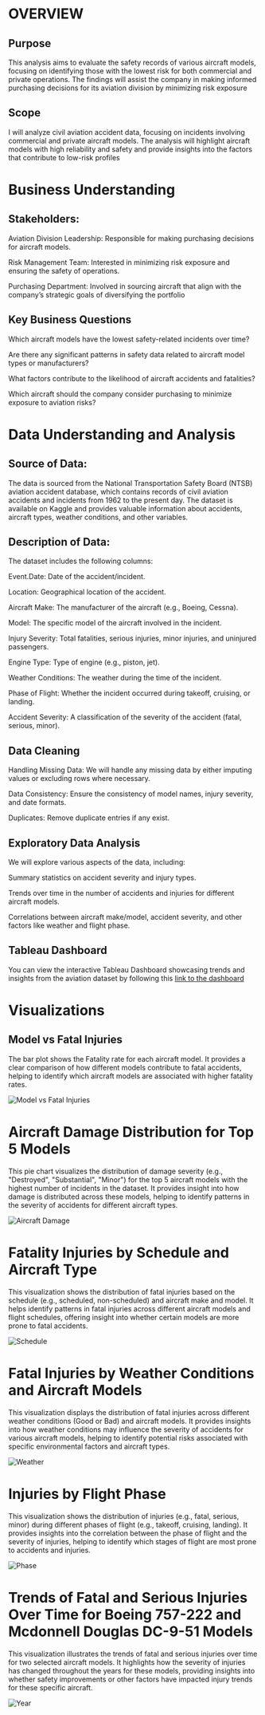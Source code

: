 # OVERVIEW
## Purpose
This analysis aims to evaluate the safety records of various aircraft models, focusing on identifying those with the lowest risk for both commercial and private operations. The findings will assist the company in making informed purchasing decisions for its aviation division by minimizing risk exposure
## Scope
I will analyze civil aviation accident data, focusing on incidents involving commercial and private aircraft models. The analysis will highlight aircraft models with high reliability and safety and provide insights into the factors that contribute to low-risk profiles
#  Business Understanding
## Stakeholders:
Aviation Division Leadership: Responsible for making purchasing decisions for aircraft models.

Risk Management Team: Interested in minimizing risk exposure and ensuring the safety of operations.

Purchasing Department: Involved in sourcing aircraft that align with the company’s strategic goals of diversifying the portfolio
## Key Business Questions
Which aircraft models have the lowest safety-related incidents over time?

Are there any significant patterns in safety data related to aircraft model types or manufacturers?

What factors contribute to the likelihood of aircraft accidents and fatalities?

Which aircraft should the company consider purchasing to minimize exposure to aviation risks?
# Data Understanding and Analysis
## Source of Data:
The data is sourced from the National Transportation Safety Board (NTSB) aviation accident database, which contains records of civil aviation accidents and incidents from 1962 to the present day. The dataset is available on Kaggle and provides valuable information about accidents, aircraft types, weather conditions, and other variables.

## Description of Data:
The dataset includes the following columns:

Event.Date: Date of the accident/incident.

Location: Geographical location of the accident.

Aircraft Make: The manufacturer of the aircraft (e.g., Boeing, Cessna).

Model: The specific model of the aircraft involved in the incident.

Injury Severity: Total fatalities, serious injuries, minor injuries, and uninjured passengers.

Engine Type: Type of engine (e.g., piston, jet).

Weather Conditions: The weather during the time of the incident.

Phase of Flight: Whether the incident occurred during takeoff, cruising, or landing.

Accident Severity: A classification of the severity of the accident (fatal, serious, minor).

## Data Cleaning
Handling Missing Data: We will handle any missing data by either imputing values or excluding rows where necessary.

Data Consistency: Ensure the consistency of model names, injury severity, and date formats.

Duplicates: Remove duplicate entries if any exist.

## Exploratory Data Analysis
We will explore various aspects of the data, including:

Summary statistics on accident severity and injury types.

Trends over time in the number of accidents and injuries for different aircraft models.

Correlations between aircraft make/model, accident severity, and other factors like weather and flight phase.

## Tableau Dashboard
You can view the interactive Tableau Dashboard showcasing trends and insights from the aviation dataset by following this [link to the dashboard](https://public.tableau.com/app/profile/lilian.kwamboka/viz/Dashboard_17434287593060/Dashboard1?publish=yes)
# Visualizations
## Model vs Fatal Injuries
The bar plot shows the Fatality rate for each aircraft model. It provides a clear comparison of how different models contribute to fatal accidents, helping to identify which aircraft models are associated with higher fatality rates.

![Model vs Fatal Injuries](Images/Model.png)

# Aircraft Damage Distribution for Top 5 Models
This pie chart visualizes the distribution of damage severity (e.g., "Destroyed", "Substantial", "Minor") for the top 5 aircraft models with the highest number of incidents in the dataset. It provides insight into how damage is distributed across these models, helping to identify patterns in the severity of accidents for different aircraft types.

![Aircraft Damage](Images/Damage.png)

# Fatality Injuries by Schedule and Aircraft Type
This visualization shows the distribution of fatal injuries based on the schedule (e.g., scheduled, non-scheduled) and aircraft make and model. It helps identify patterns in fatal injuries across different aircraft models and flight schedules, offering insight into whether certain models are more prone to fatal accidents.

![Schedule](Images/Airtcrafttype.png)

# Fatal Injuries by Weather Conditions and Aircraft Models
This visualization displays the distribution of fatal injuries across different weather conditions (Good or Bad) and aircraft models. It provides insights into how weather conditions may influence the severity of accidents for various aircraft models, helping to identify potential risks associated with specific environmental factors and aircraft types.

![Weather](Images/Weather.png)

# Injuries by Flight Phase
This visualization shows the distribution of injuries (e.g., fatal, serious, minor) during different phases of flight (e.g., takeoff, cruising, landing). It provides insights into the correlation between the phase of flight and the severity of injuries, helping to identify which stages of flight are most prone to accidents and injuries.

![Phase](Images/Broadphase.png)

# Trends of Fatal and Serious Injuries Over Time for Boeing 757-222 and Mcdonnell Douglas DC-9-51 Models
This visualization illustrates the trends of fatal and serious injuries over time for two selected aircraft models. It highlights how the severity of injuries has changed throughout the years for these models, providing insights into whether safety improvements or other factors have impacted injury trends for these specific aircraft.

![Year](Images/Year.png)



